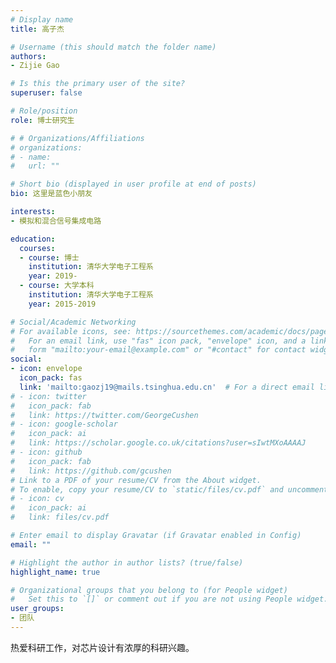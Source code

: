 ```yaml
---
# Display name
title: 高子杰

# Username (this should match the folder name)
authors:
- Zijie Gao

# Is this the primary user of the site?
superuser: false

# Role/position
role: 博士研究生

# # Organizations/Affiliations
# organizations:
# - name: 
#   url: ""

# Short bio (displayed in user profile at end of posts)
bio: 这里是蓝色小朋友

interests:
- 模拟和混合信号集成电路

education:
  courses:
  - course: 博士
    institution: 清华大学电子工程系
    year: 2019-
  - course: 大学本科
    institution: 清华大学电子工程系
    year: 2015-2019

# Social/Academic Networking
# For available icons, see: https://sourcethemes.com/academic/docs/page-builder/#icons
#   For an email link, use "fas" icon pack, "envelope" icon, and a link in the
#   form "mailto:your-email@example.com" or "#contact" for contact widget.
social:
- icon: envelope
  icon_pack: fas
  link: 'mailto:gaozj19@mails.tsinghua.edu.cn'  # For a direct email link, use "mailto:test@example.org".
# - icon: twitter
#   icon_pack: fab
#   link: https://twitter.com/GeorgeCushen
# - icon: google-scholar
#   icon_pack: ai
#   link: https://scholar.google.co.uk/citations?user=sIwtMXoAAAAJ
# - icon: github
#   icon_pack: fab
#   link: https://github.com/gcushen
# Link to a PDF of your resume/CV from the About widget.
# To enable, copy your resume/CV to `static/files/cv.pdf` and uncomment the lines below.
# - icon: cv
#   icon_pack: ai
#   link: files/cv.pdf

# Enter email to display Gravatar (if Gravatar enabled in Config)
email: ""

# Highlight the author in author lists? (true/false)
highlight_name: true

# Organizational groups that you belong to (for People widget)
#   Set this to `[]` or comment out if you are not using People widget.
user_groups:
- 团队
---
```


热爱科研工作，对芯片设计有浓厚的科研兴趣。